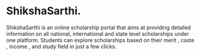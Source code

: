 # ShikshaSarthi.
ShikshaSarthi is an online scholarship portal that aims at providing detailed information on all national, international and state level scholarships under one platform. Students can explore scholarships based on their merit , caste , income , and study field in just a few clicks.
